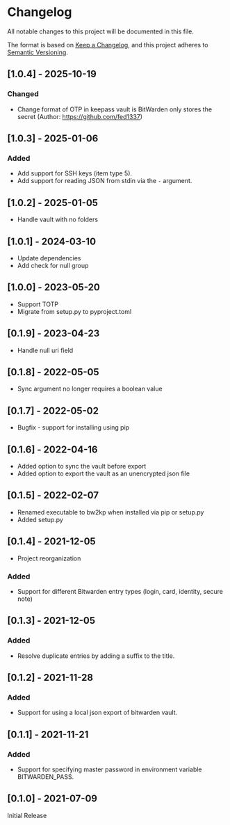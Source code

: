 # Changelog
All notable changes to this project will be documented in this file.

The format is based on [Keep a Changelog](https://keepachangelog.com/en/1.0.0/),
and this project adheres to [Semantic Versioning](https://semver.org/spec/v2.0.0.html).

## [1.0.4] - 2025-10-19
### Changed
- Change format of OTP in keepass vault is BitWarden only stores the secret (Author: https://github.com/fed1337)

## [1.0.3] - 2025-01-06
### Added
- Add support for SSH keys (item type 5).
- Add support for reading JSON from stdin via the `-` argument.

## [1.0.2] - 2025-01-05
- Handle vault with no folders

## [1.0.1] - 2024-03-10
- Update dependencies
- Add check for null group

## [1.0.0] - 2023-05-20
- Support TOTP
- Migrate from setup.py to pyproject.toml

## [0.1.9] - 2023-04-23
- Handle null uri field

## [0.1.8] - 2022-05-05
- Sync argument no longer requires a boolean value

## [0.1.7] - 2022-05-02
- Bugfix - support for installing using pip

## [0.1.6] - 2022-04-16
- Added option to sync the vault before export
- Added option to export the vault as an unencrypted json file

## [0.1.5] - 2022-02-07
- Renamed executable to bw2kp when installed via pip or setup.py
- Added setup.py

## [0.1.4] - 2021-12-05
- Project reorganization
### Added
- Support for different Bitwarden entry types (login, card, identity, secure note)

## [0.1.3] - 2021-12-05
### Added
- Resolve duplicate entries by adding a suffix to the title.

## [0.1.2] - 2021-11-28
### Added
- Support for using a local json export of bitwarden vault.

## [0.1.1] - 2021-11-21
### Added
- Support for specifying master password in environment variable BITWARDEN_PASS.

## [0.1.0] - 2021-07-09
Initial Release
